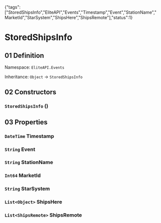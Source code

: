 {"tags":["StoredShipsInfo","EliteAPI","Events","Timestamp","Event","StationName","MarketId","StarSystem","ShipsHere","ShipsRemote"],"status":1}

# StoredShipsInfo

## 01 Definition

Namespace: `EliteAPI.Events`

Inheritance: `Object` → `StoredShipsInfo`

## 02 Constructors

### `StoredShipsInfo` ()

## 03 Properties

### `DateTime` Timestamp

### `String` Event

### `String` StationName

### `Int64` MarketId

### `String` StarSystem

### `List<Object>` ShipsHere

### `List<ShipsRemote>` ShipsRemote

